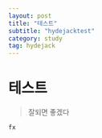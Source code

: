 ```yaml
---
layout: post
title: "테스트"
subtitle: "hydejacktest"
category: study
tag: hydejack
---
```


# 테스트

> 잘되면 좋겠다

```
fx
```